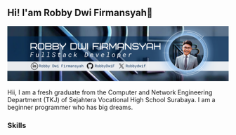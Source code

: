 ## Hi! I'am Robby Dwi Firmansyah👋

![RobbyDwiF](img/Biru%20Fotosentris%20Programmer%20LinkedIn%20Banner.png)

Hii, I am a fresh graduate from the Computer and Network Engineering Department (TKJ) of Sejahtera Vocational High School Surabaya. I am a beginner programmer who has big dreams.
### Skills
